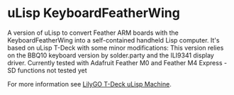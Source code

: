 # uLisp KeyboardFeatherWing
A version of uLisp to convert Feather ARM boards with the KeyboardFeatherWing into a self-contained handheld Lisp computer.
It's based on uLisp T-Deck with some minor modifications: This version relies on the BBQ10 keyboard version by solder.party
and the ILI9341 display driver.
Currently tested with Adafruit Feather M0 and Feather M4 Express - SD functions not tested yet

For more information see [LilyGO T-Deck uLisp Machine](http://www.ulisp.com/show?4JAO).
